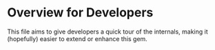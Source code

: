 # Overview for Developers

This file aims to give developers a quick tour of the internals,
making it (hopefully) easier to extend or enhance this gem.